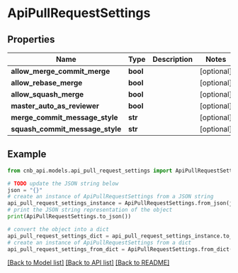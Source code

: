 # ApiPullRequestSettings


## Properties

Name | Type | Description | Notes
------------ | ------------- | ------------- | -------------
**allow_merge_commit_merge** | **bool** |  | [optional] 
**allow_rebase_merge** | **bool** |  | [optional] 
**allow_squash_merge** | **bool** |  | [optional] 
**master_auto_as_reviewer** | **bool** |  | [optional] 
**merge_commit_message_style** | **str** |  | [optional] 
**squash_commit_message_style** | **str** |  | [optional] 

## Example

```python
from cnb_api.models.api_pull_request_settings import ApiPullRequestSettings

# TODO update the JSON string below
json = "{}"
# create an instance of ApiPullRequestSettings from a JSON string
api_pull_request_settings_instance = ApiPullRequestSettings.from_json(json)
# print the JSON string representation of the object
print(ApiPullRequestSettings.to_json())

# convert the object into a dict
api_pull_request_settings_dict = api_pull_request_settings_instance.to_dict()
# create an instance of ApiPullRequestSettings from a dict
api_pull_request_settings_from_dict = ApiPullRequestSettings.from_dict(api_pull_request_settings_dict)
```
[[Back to Model list]](../README.md#documentation-for-models) [[Back to API list]](../README.md#documentation-for-api-endpoints) [[Back to README]](../README.md)


